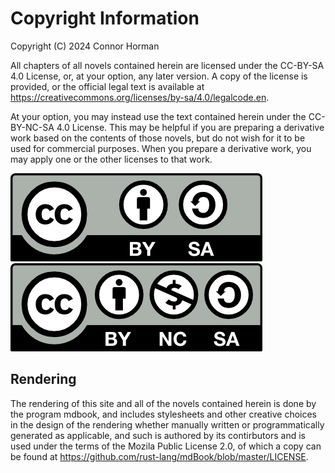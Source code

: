 # Copyright Information

Copyright (C) 2024 Connor Horman

All chapters of all novels contained herein are licensed under the CC-BY-SA 4.0 License, or, at your option, any later version. A copy of the license is provided, or the official legal text is available at <https://creativecommons.org/licenses/by-sa/4.0/legalcode.en>.

At your option, you may instead use the text contained herein under the CC-BY-NC-SA 4.0 License. This may be helpful if you are preparing a derivative work based on the contents of those novels, but do not wish for it to be used for commercial purposes. When you prepare a derivative work, you may apply one or the other licenses to that work.

[![CC-BY-SA](by-sa.png)](https://creativecommons.org/licenses/by-sa/4.0/deed.en)
[![CC-BY-NC-SA](by-nc-sa.png)](https://creativecommons.org/licenses/by-nc-sa/4.0/deed.en)

## Rendering

The rendering of this site and all of the novels contained herein is done by the program mdbook, and includes stylesheets and other creative choices in the design of the rendering whether manually written or programmatically generated as applicable, and such is authored by its contirbutors and is used under the terms of the Mozila Public License 2.0, of which a copy can be found at <https://github.com/rust-lang/mdBook/blob/master/LICENSE>.